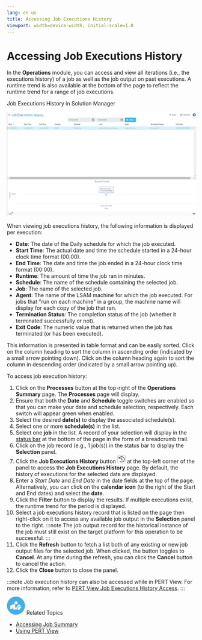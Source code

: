 ```yaml
---
lang: en-us
title: Accessing Job Executions History
viewport: width=device-width, initial-scale=1.0
---
```


# Accessing Job Executions History

In the **Operations** module, you can access and view all iterations
(i.e., the executions history) of a job as well as the job output on
past executions. A runtime trend is also available at the bottom of the
page to reflect the runtime trend for a range of job executions.

Job Executions History in Solution Manager

![Job Executions History in Solution Manager](../../../Resources/Images/SM/Job-Executions-History.png "Job Executions History in Solution Manager")

When viewing job executions history, the following information is
displayed per execution:

- **Date**: The date of the Daily schedule for which the job executed.
- **Start Time**: The actual date and time the schedule started in a
    24-hour clock time format (00:00).
- **End Time**: The date and time the job ended in a 24-hour clock
    time format (00:00).
- **Runtime**: The amount of time the job ran in minutes.
- **Schedule**: The name of the schedule containing the selected job.
- **Job**: The name of the selected job.
- **Agent**: The name of the LSAM machine for which the job executed.
    For jobs that "run on each machine" in a group, the machine name
    will display for each copy of the job that ran.
- **Termination Status**: The completion status of the job (whether it
    terminated successfully or not).
- **Exit Code**: The numeric value that is returned when the job has
    terminated (or has been executed).

This information is presented in table format and can be easily sorted.
Click on the column heading to sort the column in ascending order
(indicated by a small arrow pointing down). Click on the column heading
again to sort the column in descending order (indicated by a small arrow
pointing up).

To access job execution history:

1. Click on the **Processes** button at the top-right of the
    **Operations Summary** page. The **Processes** page will display.
2. Ensure that both the **Date** and **Schedule** toggle switches are
    enabled so that you can make your date and schedule selection,
    respectively. Each switch will appear green when enabled.
3. Select the desired **date(s)** to display the associated
    schedule(s).
4. Select one or more **schedule(s)** in the list.
5. Select one **job** in the list. A record of your selection will
    display in the [status bar](SM-UI-Layout.md#Status) at the
    bottom of the page in the form of a breadcrumb trail.
6. Click on the job record (e.g., 1 job(s)) in the status bar to
    display the **Selection** panel.
7. Click the **Job Executions History** button ![Job Executions History     Button](../../../Resources/Images/SM/Job-Executions-History-Button.png "Job Executions History Button")
    at the top-left corner of the panel to access the **Job Executions
    History** page. By default, the history of executions for the
    selected date are displayed.
8. Enter a *Start Date* and *End Date* in the date fields at the top of
    the page. Alternatively, you can click on the **calendar icon** (to
    the right of the Start and End dates) and select the **date**.
9. Click the **Filter** button to display the results. If multiple
    executions exist, the runtime trend for the period is displayed.
10. Select a job executions history record that is listed on the page
    then right-click on it to access any available job output in the
    **Selection** panel to the right.
    :::note
    The job output record for the historical instance of the job must still exist on the target platform for this operation to be successful.
    :::
11. Click the **Refresh** button to fetch a list both of any existing or
    new job output files for the selected job. When clicked, the button
    toggles to **Cancel**. At any time during the refresh, you can click
    the **Cancel** button to cancel the action.
12. Click the **Close** button to close the panel.

:::note
Job execution history can also be accessed while in PERT View. For more information, refer to [PERT View Job Executions History Access](Using-PERT-View.md#PERT11).
:::

![White "person reading" icon on blue circular background](../../../Resources/Images/moreinfo-icon(48x48).png "More Info icon")
Related Topics

- [Accessing Job Summary](Accessing-Job-Summary.md)
- [Using PERT View](Using-PERT-View.md)
